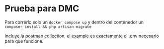 # Prueba para DMC 

Para correrlo solo un `docker compose up` y dentro del contenedor un ` composer install && php artisan migrate`

Incluye la postman collection, el example es exactamente el .env necesario para que funcione.
